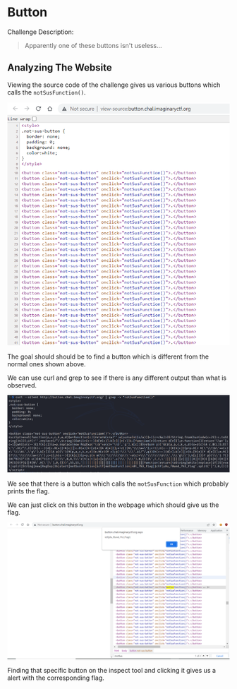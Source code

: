 # Button

Challenge Description:

> Apparently one of these buttons isn't useless...



## Analyzing The Website

Viewing the source code of the challenge gives us various buttons which calls the `notSusFunction()`.  

![Source Code](buttons.PNG)

The goal should should be to find a button which is different from the normal ones shown above.  

We can use curl and grep to see if there is any different output than what is observed.  

![Curl](curl_output.PNG)



We see that there is a button which calls the `motSusFunction` which probably prints the flag.  

We can just click on this button in the webpage which should give us the flag.  

![Flag](solution.PNG)



Finding that specific button on the inspect tool and clicking it gives us a alert with the corresponding flag.  







